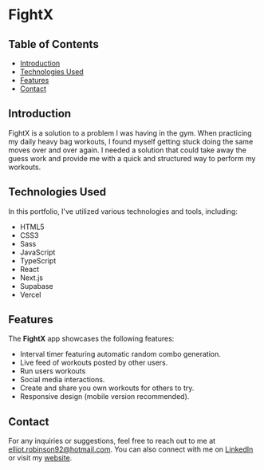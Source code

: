 # FightX 

## Table of Contents

- [Introduction](#introduction)
- [Technologies Used](#technologies-used)
- [Features](#features)
- [Contact](#contact)

## Introduction

FightX is a solution to a problem I was having in the gym. When practicing my daily heavy bag workouts, I found myself getting stuck doing the same moves over and over again. I needed a solution that could take away the guess work and provide me with a quick and structured way to perform my workouts.

## Technologies Used

In this portfolio, I've utilized various technologies and tools, including:

- HTML5
- CSS3
- Sass
- JavaScript
- TypeScript
- React
- Next.js
- Supabase
- Vercel

## Features

The **FightX** app showcases the following features:

- Interval timer featuring automatic random combo generation.
- Live feed of workouts posted by other users.
- Run users workouts 
- Social media interactions.
- Create and share you own workouts for others to try.
- Responsive design (mobile version recommended).

## Contact

For any inquiries or suggestions, feel free to reach out to me at elliot.robinson92@hotmail.com. You can also connect with me on [LinkedIn](https://www.linkedin.com/in/elliot-robinson) or visit my [website](https://www.eagrcode.dev).
